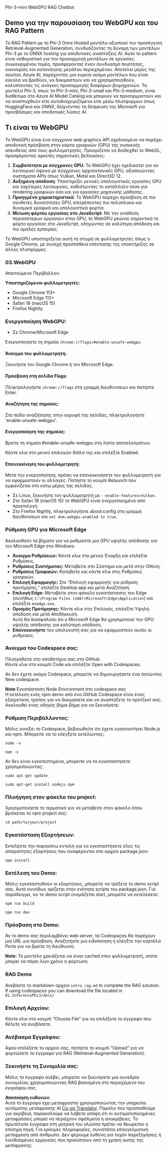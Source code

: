 <!--
CO_OP_TRANSLATOR_METADATA:
{
  "original_hash": "4aac6b8a5dcbbe9a32b47be30340cac2",
  "translation_date": "2025-05-09T05:18:32+00:00",
  "source_file": "code/08.RAG/rag_webgpu_chat/README.md",
  "language_code": "el"
}
-->
Phi-3-mini WebGPU RAG Chatbot

## Demo για την παρουσίαση του WebGPU και του RAG Pattern  
Το RAG Pattern με το Phi-3 Onnx Hosted μοντέλο αξιοποιεί την προσέγγιση Retrieval-Augmented Generation, συνδυάζοντας τη δύναμη των μοντέλων Phi-3 με το ONNX hosting για αποδοτικές αναπτύξεις AI. Αυτό το pattern είναι καθοριστικό για την προσαρμογή μοντέλων σε εργασίες συγκεκριμένου τομέα, προσφέροντας έναν συνδυασμό ποιότητας, οικονομίας και κατανόησης μεγάλου περιεχομένου. Αποτελεί μέρος της σουίτας Azure AI, παρέχοντας μια ευρεία γκάμα μοντέλων που είναι εύκολα να βρεθούν, να δοκιμαστούν και να χρησιμοποιηθούν, καλύπτοντας τις ανάγκες προσαρμογής διαφόρων βιομηχανιών. Τα μοντέλα Phi-3, όπως τα Phi-3-mini, Phi-3-small και Phi-3-medium, είναι διαθέσιμα στο Azure AI Model Catalog και μπορούν να προσαρμοστούν και να αναπτυχθούν είτε αυτοδιαχειριζόμενα είτε μέσω πλατφορμών όπως HuggingFace και ONNX, δείχνοντας τη δέσμευση της Microsoft για προσβάσιμες και αποδοτικές λύσεις AI.

## Τι είναι το WebGPU  
Το WebGPU είναι ένα σύγχρονο web graphics API σχεδιασμένο να παρέχει αποδοτική πρόσβαση στην κάρτα γραφικών (GPU) της συσκευής απευθείας από τους φυλλομετρητές. Προορίζεται να διαδεχθεί το WebGL, προσφέροντας αρκετές σημαντικές βελτιώσεις:

1. **Συμβατότητα με σύγχρονες GPU**: Το WebGPU έχει σχεδιαστεί για να λειτουργεί άψογα με σύγχρονες αρχιτεκτονικές GPU, αξιοποιώντας συστήματα APIs όπως Vulkan, Metal και Direct3D 12.  
2. **Αυξημένη απόδοση**: Υποστηρίζει γενικές υπολογιστικές εργασίες GPU και ταχύτερες λειτουργίες, καθιστώντας το κατάλληλο τόσο για rendering γραφικών όσο και για εργασίες μηχανικής μάθησης.  
3. **Προηγμένα χαρακτηριστικά**: Το WebGPU παρέχει πρόσβαση σε πιο σύνθετες δυνατότητες GPU, επιτρέποντας πιο πολύπλοκα και δυναμικά γραφικά και υπολογιστικά φορτία.  
4. **Μείωση φόρτου εργασίας στο JavaScript**: Με την ανάθεση περισσότερων εργασιών στην GPU, το WebGPU μειώνει σημαντικά το φόρτο εργασίας στο JavaScript, οδηγώντας σε καλύτερη απόδοση και πιο ομαλές εμπειρίες.

Το WebGPU υποστηρίζεται αυτή τη στιγμή σε φυλλομετρητές όπως ο Google Chrome, με συνεχή προσπάθεια επέκτασης της υποστήριξης σε άλλες πλατφόρμες.

### 03.WebGPU  
Απαιτούμενο Περιβάλλον:

**Υποστηριζόμενοι φυλλομετρητές:**  
- Google Chrome 113+  
- Microsoft Edge 113+  
- Safari 18 (macOS 15)  
- Firefox Nightly.

### Ενεργοποίηση WebGPU:

- Σε Chrome/Microsoft Edge  

Ενεργοποιήστε τη σημαία `chrome://flags/#enable-unsafe-webgpu`.

#### Άνοιγμα του φυλλομετρητή:  
Ξεκινήστε τον Google Chrome ή τον Microsoft Edge.

#### Πρόσβαση στη σελίδα Flags:  
Πληκτρολογήστε `chrome://flags` στη γραμμή διευθύνσεων και πατήστε Enter.

#### Αναζήτηση της σημαίας:  
Στο πεδίο αναζήτησης στην κορυφή της σελίδας, πληκτρολογήστε 'enable-unsafe-webgpu'.

#### Ενεργοποίηση της σημαίας:  
Βρείτε τη σημαία #enable-unsafe-webgpu στη λίστα αποτελεσμάτων.

Κάντε κλικ στο μενού επιλογών δίπλα της και επιλέξτε Enabled.

#### Επανεκκίνηση του φυλλομετρητή:  

Μετά την ενεργοποίηση, πρέπει να επανεκκινήσετε τον φυλλομετρητή για να εφαρμοστούν οι αλλαγές. Πατήστε το κουμπί Relaunch που εμφανίζεται στο κάτω μέρος της σελίδας.

- Σε Linux, ξεκινήστε τον φυλλομετρητή με `--enable-features=Vulkan`.  
- Στο Safari 18 (macOS 15) το WebGPU είναι ενεργοποιημένο από προεπιλογή.  
- Στο Firefox Nightly, πληκτρολογήστε about:config στη γραμμή διευθύνσεων και `set dom.webgpu.enabled to true`.

### Ρύθμιση GPU για Microsoft Edge  

Ακολουθούν τα βήματα για να ρυθμίσετε μια GPU υψηλής απόδοσης για τον Microsoft Edge στα Windows:

- **Άνοιγμα Ρυθμίσεων:** Κάντε κλικ στο μενού Έναρξη και επιλέξτε Ρυθμίσεις.  
- **Ρυθμίσεις Συστήματος:** Μεταβείτε στο Σύστημα και μετά στην Οθόνη.  
- **Ρυθμίσεις Γραφικών:** Κατεβείτε και κάντε κλικ στις Ρυθμίσεις γραφικών.  
- **Επιλογή Εφαρμογής:** Στο “Επιλογή εφαρμογής για ρύθμιση προτίμησης,” επιλέξτε Desktop app και μετά Αναζήτηση.  
- **Επιλογή Edge:** Μεταβείτε στον φάκελο εγκατάστασης του Edge (συνήθως `C:\Program Files (x86)\Microsoft\Edge\Application`) και επιλέξτε `msedge.exe`.  
- **Ορισμός Προτίμησης:** Κάντε κλικ στις Επιλογές, επιλέξτε Υψηλή απόδοση και μετά Αποθήκευση.  
Αυτό θα διασφαλίσει ότι ο Microsoft Edge θα χρησιμοποιεί την GPU υψηλής απόδοσης για καλύτερη απόδοση.  
- **Επανεκκινήστε** τον υπολογιστή σας για να εφαρμοστούν αυτές οι ρυθμίσεις.

### Άνοιγμα του Codespace σας:  
Πλοηγηθείτε στο αποθετήριο σας στο GitHub.  
Κάντε κλικ στο κουμπί Code και επιλέξτε Open with Codespaces.

Αν δεν έχετε ακόμα Codespace, μπορείτε να δημιουργήσετε ένα πατώντας New codespace.

**Note** Εγκατάσταση Node Environment στο codespace σας  
Η εκτέλεση ενός npm demo από ένα GitHub Codespace είναι ένας εξαιρετικός τρόπος για να δοκιμάσετε και να αναπτύξετε το πρότζεκτ σας. Ακολουθεί ένας οδηγός βήμα-βήμα για να ξεκινήσετε:

### Ρύθμιση Περιβάλλοντος:  
Μόλις ανοίξει το Codespace, βεβαιωθείτε ότι έχετε εγκαταστήσει Node.js και npm. Μπορείτε να το ελέγξετε εκτελώντας:  
```
node -v
```  
```
npm -v
```

Αν δεν είναι εγκατεστημένα, μπορείτε να τα εγκαταστήσετε χρησιμοποιώντας:  
```
sudo apt-get update
```  
```
sudo apt-get install nodejs npm
```

### Πλοήγηση στον φάκελο του project:  
Χρησιμοποιήστε το τερματικό για να μεταβείτε στον φάκελο όπου βρίσκεται το npm project σας:  
```
cd path/to/your/project
```

### Εγκατάσταση Εξαρτήσεων:  
Εκτελέστε την παρακάτω εντολή για να εγκαταστήσετε όλες τις απαραίτητες εξαρτήσεις που αναφέρονται στο αρχείο package.json:  

```
npm install
```

### Εκτέλεση του Demo:  
Μόλις εγκατασταθούν οι εξαρτήσεις, μπορείτε να τρέξετε το demo script σας. Αυτό συνήθως ορίζεται στην ενότητα scripts του package.json. Για παράδειγμα, αν το demo script ονομάζεται start, μπορείτε να εκτελέσετε:  

```
npm run build
```  
```
npm run dev
```

### Πρόσβαση στο Demo:  
Αν το demo σας περιλαμβάνει web server, τα Codespaces θα παρέχουν μια URL για πρόσβαση. Αναζητήστε μια ειδοποίηση ή ελέγξτε την καρτέλα Ports για να βρείτε τη διεύθυνση.

**Note:** Το μοντέλο χρειάζεται να είναι cached στον φυλλομετρητή, οπότε μπορεί να πάρει λίγο χρόνο η φόρτωση.

### RAG Demo  
Ανεβάστε το markdown αρχείο `intro_rag.md` to complete the RAG solution. If using codespaces you can download the file located in `01.InferencePhi3/docs/`

### Επιλογή Αρχείου:  
Κάντε κλικ στο κουμπί “Choose File” για να επιλέξετε το έγγραφο που θέλετε να ανεβάσετε.

### Ανέβασμα Εγγράφου:  
Αφού επιλέξετε το αρχείο σας, πατήστε το κουμπί “Upload” για να φορτώσετε το έγγραφο για RAG (Retrieval-Augmented Generation).

### Ξεκινήστε τη Συνομιλία σας:  
Μόλις το έγγραφο ανέβει, μπορείτε να ξεκινήσετε μια συνεδρία συνομιλίας χρησιμοποιώντας RAG βασισμένη στο περιεχόμενο του εγγράφου σας.

**Αποποίηση ευθυνών**:  
Αυτό το έγγραφο έχει μεταφραστεί χρησιμοποιώντας την υπηρεσία αυτόματης μετάφρασης AI [Co-op Translator](https://github.com/Azure/co-op-translator). Παρόλο που προσπαθούμε για ακρίβεια, παρακαλούμε να λάβετε υπόψη ότι οι αυτοματοποιημένες μεταφράσεις μπορεί να περιέχουν σφάλματα ή ανακρίβειες. Το πρωτότυπο έγγραφο στη μητρική του γλώσσα πρέπει να θεωρείται η επίσημη πηγή. Για κρίσιμες πληροφορίες, συνιστάται επαγγελματική μετάφραση από άνθρωπο. Δεν φέρουμε ευθύνη για τυχόν παρεξηγήσεις ή λανθασμένες ερμηνείες που προκύπτουν από τη χρήση αυτής της μετάφρασης.